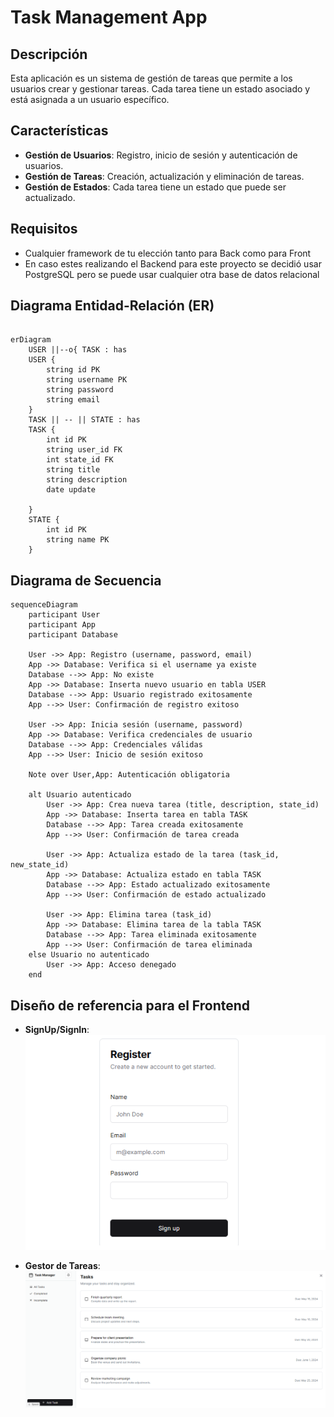 # Task Management App

## Descripción

Esta aplicación es un sistema de gestión de tareas que permite a los usuarios crear y gestionar tareas. Cada tarea tiene un estado asociado y está asignada a un usuario específico.

## Características

- **Gestión de Usuarios**: Registro, inicio de sesión y autenticación de usuarios.
- **Gestión de Tareas**: Creación, actualización y eliminación de tareas.
- **Gestión de Estados**: Cada tarea tiene un estado que puede ser actualizado.

## Requisitos
- Cualquier framework de tu elección tanto para Back como para Front
- En caso estes realizando el Backend para este proyecto se decidió usar PostgreSQL pero se puede usar cualquier otra base de datos relacional

## Diagrama Entidad-Relación (ER)

```mermaid

erDiagram
    USER ||--o{ TASK : has
    USER {
        string id PK
        string username PK
        string password
        string email
    }
    TASK || -- || STATE : has
    TASK {
        int id PK
        string user_id FK
        int state_id FK
        string title
        string description
        date update

    }
    STATE {
        int id PK
        string name PK
    }
```

## Diagrama de Secuencia
```mermaid
sequenceDiagram
    participant User
    participant App
    participant Database

    User ->> App: Registro (username, password, email)
    App ->> Database: Verifica si el username ya existe
    Database -->> App: No existe
    App ->> Database: Inserta nuevo usuario en tabla USER
    Database -->> App: Usuario registrado exitosamente
    App -->> User: Confirmación de registro exitoso

    User ->> App: Inicia sesión (username, password)
    App ->> Database: Verifica credenciales de usuario
    Database -->> App: Credenciales válidas
    App -->> User: Inicio de sesión exitoso

    Note over User,App: Autenticación obligatoria

    alt Usuario autenticado
        User ->> App: Crea nueva tarea (title, description, state_id)
        App ->> Database: Inserta tarea en tabla TASK
        Database -->> App: Tarea creada exitosamente
        App -->> User: Confirmación de tarea creada

        User ->> App: Actualiza estado de la tarea (task_id, new_state_id)
        App ->> Database: Actualiza estado en tabla TASK
        Database -->> App: Estado actualizado exitosamente
        App -->> User: Confirmación de estado actualizado

        User ->> App: Elimina tarea (task_id)
        App ->> Database: Elimina tarea de la tabla TASK
        Database -->> App: Tarea eliminada exitosamente
        App -->> User: Confirmación de tarea eliminada
    else Usuario no autenticado
        User ->> App: Acceso denegado
    end
```

## Diseño de referencia para el Frontend

- **SignUp/SignIn**:
  ![SignUp](./signup.webp)

- **Gestor de Tareas**:
  ![Tasks](./tasks.webp)